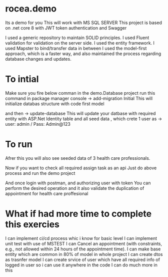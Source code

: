 # rocea.demo
Its a demo for you
This will work with MS SQL SERVER
This project is based on .net core 8 with JWT token authentication and Swagger


I used a generic repository to maintain SOLID principles.
I used Fluent validation for validation on the server side.
I used the entity framework.
I used Mapster to bind/transfer data in between
I used the model-first approach, which is a faster way, and also maintained the process regarding database changes and updates.

# To intial 
Make sure you fire below comman in the demo.Database project
run this command in package manager console
  -> add-migration Initial
  This will initialize databas structure with code first model

  and then 
  -> update-database
  This will update your datbase with required entity with ASP.Net Identity table and all seed data , which crete 1 user as 
  -> user: admin / Pass: Admin@123

# To run
Afrer this 
you will also see seeded data of 3 health care professionals.

Now if you want to check all required assign task as an api
Just do above process and run the demo project

And once login with postman, and authorizing user with token
You can perform the desired operation
and it also validate the duplication of appointment for health care proffesional

# What if had more time to complete this exercies
I can implement ci/cd process whic i know for basic level
I can implement unit test with use of MSTEST 
I can Cancel an appointment (with constraints, e.g., not allowed within 24 hours of the appointment time).
I can make base entity which are common in 80% of model in whole project
I can create dtos as trasnfer model
I can create srvice of user which have all required info of logged in user so i can use it anywhere in the code
I can do much more in this
  
